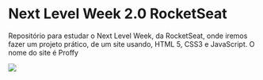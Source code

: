 # Next Level Week 2.0 RocketSeat
 Repositório para estudar o Next Level Week, da RocketSeat, onde iremos fazer um projeto prático, de um site usando, HTML 5, CSS3 e JavaScript. O nome do site é Proffy


![](https://lh3.googleusercontent.com/Dv1YkNclN-yjeInukdSfUQtWwWAMhPAgtM5Jjj998uiu5GIhrOFEjbUQtFyPUgCh5gbZEtUPc5Ie47dRbxw73GXhLVRN5bt67ZTF14GllPeACzIUuG4r4XP-CfmhtAPjpe3ab6ftr5SlCq5o2kpvKUGgfSl4kQFQeJSqolt2ndSbHOYPJ7seQY9ccHqPKzlODQWZfkSPBz7Tb1NKaamhGosBo-cH3dwa48PLsxipD-XQIdLQsDYzuHFzzcz3nD-J9_d9AiFGY0sq-W562EUIZXetBD-VOb-ZusikHVZLYzl8IZwyUx6Hz5tH_loPJyD7fiSf0Dw1VLai4jccLFMYBq3U9P1-tokckTgDVL8nq0OTBxuz54RIRo-t5_Eaj9fmmL7pwYEXCH-kZ_pFkj7ieHwYuOnZqtjBKLsTmfm_GqsxzArDXAgVfQaY7BoyXPKYtlO8HIYU9MAFqZ69nLqcASqvK7kmA_NjRXB0d1fK2YMfS7JfiAWK9n_zsXPCdSlv-v2l45ujdfFe-kjQBOoD2M9QyAPYvfrl0nMQzrZMzV9iWbk2vEpYDQwcfp8hXCkDHZxyT162tKrniR9Kh6l19cXR43x5P1MRXi1l4V5gVh6WXPBv_dj_f5x-Z6K-sjfZPaVPzJB_7fZUsq0OYNue2bkA_044xm9l8HsFirIhOfX3EIGwJTeDC68pE8uiNQ=w1236-h695-no?authuser=0)





